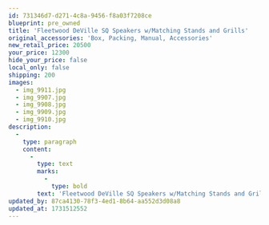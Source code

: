 ```yaml
---
id: 731346d7-d271-4c8a-9456-f8a03f7208ce
blueprint: pre_owned
title: 'Fleetwood DeVille SQ Speakers w/Matching Stands and Grills'
original_accessories: 'Box, Packing, Manual, Accessories'
new_retail_price: 20500
your_price: 12300
hide_your_price: false
local_only: false
shipping: 200
images:
  - img_9911.jpg
  - img_9907.jpg
  - img_9908.jpg
  - img_9909.jpg
  - img_9910.jpg
description:
  -
    type: paragraph
    content:
      -
        type: text
        marks:
          -
            type: bold
        text: 'Fleetwood DeVille SQ Speakers w/Matching Stands and Grills. Speakers are in excellent physical and functional condition with original boxes and packing. Speakers sold as new for $20,500.00'
updated_by: 87ca4130-78f3-4ed1-8b64-aa552d3d08a8
updated_at: 1731512552
---
```

